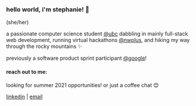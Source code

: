 ### hello world, i'm stephanie! 👋
(she/her)

a passionate computer science student [@ubc](https://www.cs.ubc.ca/) dabbling in mainly full-stack web development, running virtual hackathons [@nwplus](https://www.nwplus.io/), and hiking my way through the rocky mountains ✨

previously a software product sprint participant [@google](https://buildyourfuture.withgoogle.com/programs/softwareproductsprint/)!

#### reach out to me:

looking for summer 2021 opportunities! or just a coffee chat 😊

[linkedin](https://linkedin.com/in/stephaniejnc) | [email](stephaniejnc@outlook.com)
<!--
**stephaniejnc/stephaniejnc** is a ✨ _special_ ✨ repository because its `README.md` (this file) appears on your GitHub profile.

Here are some ideas to get you started:

- 🔭 I’m currently working on ...
- 🌱 I’m currently learning ...
- 👯 I’m looking to collaborate on ...
- 🤔 I’m looking for help with ...
- 💬 Ask me about ...
- 📫 How to reach me: ...
- 😄 Pronouns: ...
- ⚡ Fun fact: ...
-->

